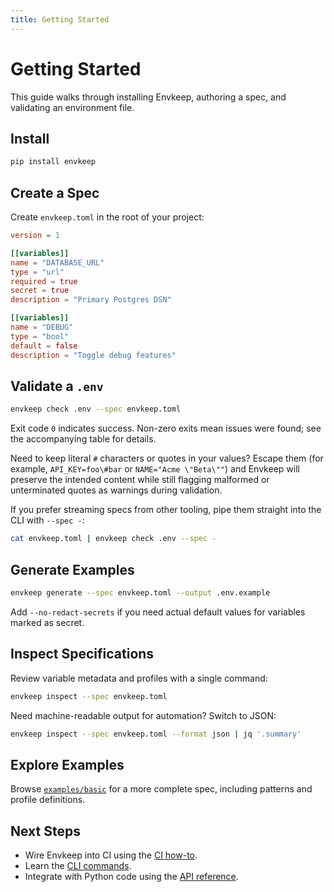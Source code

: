 ```yaml
---
title: Getting Started
---
```


# Getting Started

This guide walks through installing Envkeep, authoring a spec, and validating an environment file.

## Install

```bash
pip install envkeep
```

## Create a Spec

Create `envkeep.toml` in the root of your project:

```toml
version = 1

[[variables]]
name = "DATABASE_URL"
type = "url"
required = true
secret = true
description = "Primary Postgres DSN"

[[variables]]
name = "DEBUG"
type = "bool"
default = false
description = "Toggle debug features"
```

## Validate a `.env`

```bash
envkeep check .env --spec envkeep.toml
```

Exit code `0` indicates success. Non-zero exits mean issues were found; see the accompanying table for details.

Need to keep literal `#` characters or quotes in your values? Escape them (for example, `API_KEY=foo\#bar` or `NAME="Acme \"Beta\""`) and Envkeep will preserve the intended content while still flagging malformed or unterminated quotes as warnings during validation.

If you prefer streaming specs from other tooling, pipe them straight into the CLI with `--spec -`:

```bash
cat envkeep.toml | envkeep check .env --spec -
```

## Generate Examples

```bash
envkeep generate --spec envkeep.toml --output .env.example
```

Add `--no-redact-secrets` if you need actual default values for variables marked as secret.

## Inspect Specifications

Review variable metadata and profiles with a single command:

```bash
envkeep inspect --spec envkeep.toml
```

Need machine-readable output for automation? Switch to JSON:

```bash
envkeep inspect --spec envkeep.toml --format json | jq '.summary'
```

## Explore Examples

Browse [`examples/basic`](https://github.com/afadesigns/envkeep/tree/main/examples/basic) for a more complete spec, including patterns and profile definitions.

## Next Steps
- Wire Envkeep into CI using the [CI how-to](../how-to/ci-enforcement.md).
- Learn the [CLI commands](../reference/cli.md).
- Integrate with Python code using the [API reference](../reference/api.md).
